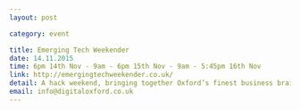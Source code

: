 ```yaml
---
layout: post

category: event

title: Emerging Tech Weekender
date: 14.11.2015
time: 6pm 14th Nov - 9am - 6pm 15th Nov - 9am - 5:45pm 16th Nov
link: http://emergingtechweekender.co.uk/
detail: A hack weekend, bringing together Oxford’s finest business brains, designers and developers to explore new opportunities for bleeding edge digital tech.
email: info@digitaloxford.co.uk
---
```

